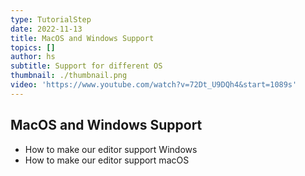 ```yaml
---
type: TutorialStep
date: 2022-11-13
title: MacOS and Windows Support
topics: []
author: hs
subtitle: Support for different OS
thumbnail: ./thumbnail.png
video: 'https://www.youtube.com/watch?v=72Dt_U9DQh4&start=1089s'
---
```


## MacOS and Windows Support
- How to make our editor support Windows
- How to make our editor support macOS
